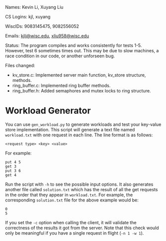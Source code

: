 Names: Kevin Li, Xuyang Liu

CS Logins: kjl, xuyang

WiscIDs: 9083145475, 9082556052

Emails: kjli@wisc.edu, xliu958@wisc.edu

Status: The program compiles and works consistently for tests 1-5. However, test 6 sometimes times out. This may be due to slow machines, a race condition in our code, or another unforseen bug.

Files changed:
<ul>
    <li>kv_store.c: Implemented server main function, kv_store structure, methods.</li>
    <li>ring_buffer.c: Implemented ring buffer methods.</li>
    <li>ring_buffer.h: Added semaphores and mutex locks to ring structure.</li>
</ul>

# Workload Generator
You can use `gen_workload.py` to generate workloads and test your key-value store implementation.
This script will generate a text file named `workload.txt` with one request in each line. The line format is as follows:
```
<request type> <key> <value>
```
For example:
```
put 4 5
get 3
put 3 6
get 4
```
Run the script with `-h` to see the possible input options.
It also generates another file called `solution.txt` which has the result of all the get requests in the order that they appear in `workload.txt`. For example, the corresponding `solution.txt` file for the above example would be:
```
0
5
```
If you set the `-c` option when calling the client, it will validate the correctness of the results it got from the server. Note that this check would only be meaningful if you have a single request in flight (`-n 1 -w 1`).
